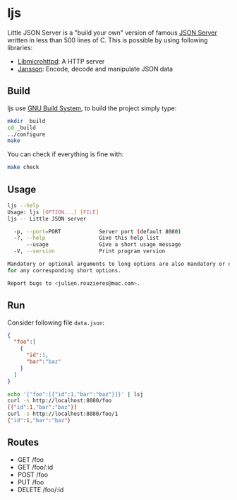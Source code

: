 ljs
===

Little JSON Server is a "build your own" version of famous [JSON Server][1]
written in less than 500 lines of C. This is possible by using following
libraries:

* [Libmicrohttpd][2]: A HTTP server
* [Jansson][3]: Encode, decode and manipulate JSON data

Build
-----

ljs use [GNU Build System][4], to build the project simply type:

```sh
mkdir _build
cd _build
../configure
make
```

You can check if everything is fine with:

```sh
make check
```

Usage
-----

```sh
ljs --help
Usage: ljs [OPTION...] [FILE]
ljs -- Little JSON server

  -p, --port=PORT            Server port (default 8080)
  -?, --help                 Give this help list
      --usage                Give a short usage message
  -V, --version              Print program version

Mandatory or optional arguments to long options are also mandatory or optional
for any corresponding short options.

Report bugs to <julien.rouzieres@mac.com>.
```

Run
---

Consider following file `data.json`:

```json
{
  "foo":[
    {
      "id":1,
      "bar":"baz"
    }
  ]
}
```


```sh
echo '{"foo":[{"id":1,"bar":"baz"}]}' | lsj
curl -s http://localhost:8080/foo
[{"id":1,"bar":"baz"}]
curl -s http://localhost:8080/foo/1
{"id":1,"bar":"baz"}
```

Routes
------

* GET /foo
* GET /foo/:id
* POST /foo
* PUT /foo
* DELETE /foo/:id

[1]: https://github.com/typicode/json-server
[2]: https://www.gnu.org/software/libmicrohttpd
[3]: https://digip.org/jansson
[4]: https://www.gnu.org/software/automake/manual/html_node/GNU-Build-System.html

